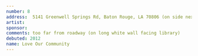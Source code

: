 ```yaml
---
number: 8
address:  5141 Greenwell Springs Rd, Baton Rouge, LA 70806 (on side next to library)
artist:  
sponsor:
comments: too far from roadway (on long white wall facing library)
debuted: 2012
name: Love Our Community
---
```


